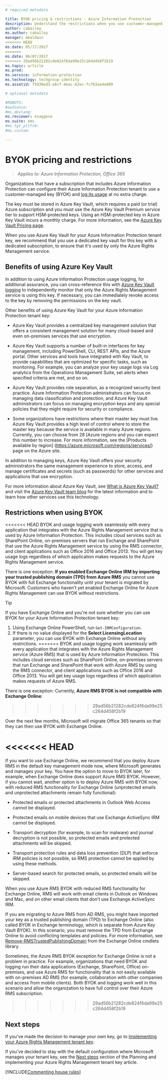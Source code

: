 ```yaml
---
# required metadata

title: BYOK pricing & restrictions - Azure Information Protection
description: Understand the restrictions when you use customer-managed keys (known as "bring your own key", or BYOK) with Azure RMS.
author: cabailey
ms.author: cabailey
manager: mbaldwin
<<<<<<< HEAD
ms.date: 05/17/2017
=======
ms.date: 06/07/2017
>>>>>>> 29ad56b21282cde824f6da99e25c264d458f2b19
ms.topic: article
ms.prod:
ms.service: information-protection
ms.technology: techgroup-identity
ms.assetid: f5930ed3-a6cf-4eac-b2ec-fcf63aa4e809

# optional metadata

#ROBOTS:
#audience:
#ms.devlang:
ms.reviewer: esaggese
ms.suite: ems
#ms.tgt_pltfrm:
#ms.custom:

---
```


# BYOK pricing and restrictions

>*Applies to: Azure Information Protection, Office 365*


Organizations that have a subscription that includes Azure Information Protection can configure their Azure Information Protection tenant to use a customer-managed key (BYOK) and [log its usage](../deploy-use/log-analyze-usage.md) at no extra charge. 

The key must be stored in Azure Key Vault, which requires a paid (or trial) Azure subscription and you must use the Azure Key Vault Premium service tier to support HSM-protected keys. Using an HSM-protected key in Azure Key Vault incurs a monthly charge. For more information, see the [Azure Key Vault Pricing page](https://azure.microsoft.com/en-us/pricing/details/key-vault/).

When you use Azure Key Vault for your Azure Information Protection tenant key, we recommend that you use a dedicated key vault for this key with a dedicated subscription, to ensure that it's used by only the Azure Rights Management service. 

## Benefits of using Azure Key Vault

In addition to using Azure Information Protection usage logging, for additional assurance, you can cross-reference this with [Azure Key Vault logging](https://azure.microsoft.com/documentation/articles/key-vault-logging/) to independently monitor that only the Azure Rights Management service is using this key. If necessary, you can immediately revoke access to the key by removing the permissions on the key vault.

Other benefits of using Azure Key Vault for your Azure Information Protection tenant key:

- Azure Key Vault provides a centralized key management solution that offers a consistent management solution for many cloud-based and even on-premises services that use encryption.

- Azure Key Vault supports a number of built-in interfaces for key management, including PowerShell, CLI, REST APIs, and the Azure portal. Other services and tools have integrated with Key Vault, to provide capabilities that are optimized for specific tasks, such as monitoring. For example, you can analyze your key usage logs via Log analytics from the Operations Management Suite, set alerts when specified criteria are met, and so on.

- Azure Key Vault provides role separation, as a recognized security best practice. Azure Information Protection administrators can focus on managing data classification and protection, and Azure Key Vault administrators can focus on managing encryption keys and any special policies that they might require for security or compliance.

- Some organizations have restrictions where their master key must live. Azure Key Vault provides a high level of control where to store the master key because the service is available in many Azure regions. Currently, you can choose from 28 [Azure regions and you can expect this number to increase. For more information, see the [Products available by region] (https://azure.microsoft.com/regions/services/) page on the Azure site.

In addition to managing keys, Azure Key Vault offers your security administrators the same management experience to store, access, and manage certificates and secrets (such as passwords) for other services and applications that use encryption. 

For more information about Azure Key Vault, see [What is Azure Key Vault?](/azure/key-vault/key-vault-whatis) and visit the [Azure Key Vault team blog](https://blogs.technet.microsoft.com/kv/) for the latest information and to learn how other services use this technology.


## Restrictions when using BYOK

<<<<<<< HEAD
BYOK and usage logging work seamlessly with every application that integrates with the Azure Rights Management service that is used by Azure Information Protection. This includes cloud services such as SharePoint Online, on-premises servers that run Exchange and SharePoint that use the Azure Rights Management service by using the RMS connector, and client applications such as Office 2016 and Office 2013. You will get key usage logs regardless of which application makes requests to the Azure Rights Management service.

There is one exception: **If you enabled Exchange Online IRM by importing your trusted publishing domain (TPD) from Azure RMS** you cannot use BYOK with full Exchange functionality until your tenant is migrated by Microsoft. Customers who haven't yet enabled Exchange Online for Azure Rights Management can use BYOK without restrictions.

>[!TIP]
>If you have Exchange Online and you're not sure whether you can use BYOK for your Azure Information Protection tenant key:
>
>1. Using Exchange Online PowerShell, run `Get-IRMConfiguration`. 
>2. If there is no value displayed for the **Select LicensingLocation** parameter, you can use BYOK with Exchange Online without any restrictions.
=======
BYOK and usage logging work seamlessly with every application that integrates with the Azure Rights Management service (Azure RMS) that is used by Azure Information Protection. This includes cloud services such as SharePoint Online, on-premises servers that run Exchange and SharePoint that work with Azure RMS by using the RMS connector, and client applications such as Office 2016 and Office 2013. You will get key usage logs regardless of which application makes requests of Azure RMS.

There is one exception: Currently, **Azure RMS BYOK is not compatible with Exchange Online**:
>>>>>>> 29ad56b21282cde824f6da99e25c264d458f2b19

Over the next few months, Microsoft will migrate Office 365 tenants so that they can then use BYOK with Exchange Online.

<<<<<<< HEAD
=======
If you want to use Exchange Online, we recommend that you deploy Azure RMS in the default key management mode now, where Microsoft generates and manages your key. You have the option to move to BYOK later, for example, when Exchange Online does support Azure RMS BYOK. However, if you cannot wait, another option is to deploy Azure RMS with BYOK now, with reduced RMS functionality for Exchange Online (unprotected emails and unprotected attachments remain fully functional):

-   Protected emails or protected attachments in Outlook Web Access cannot be displayed.

-   Protected emails on mobile devices that use Exchange ActiveSync IRM cannot be displayed.

-   Transport decryption (for example, to scan for malware) and journal  decryption is not possible, so protected emails and protected attachments will be skipped.

-   Transport protection rules and data loss prevention (DLP) that enforce IRM policies is not possible, so RMS protection cannot be applied by using these methods.

-   Server-based search for protected emails, so protected emails will be skipped.

When you use Azure RMS BYOK with reduced RMS functionality for Exchange Online, RMS will work with email clients in Outlook on Windows and Mac, and on other email clients that don't use Exchange ActiveSync IRM.

If you are migrating to Azure RMS from AD RMS, you might have imported your key as a trusted publishing domain (TPD) to Exchange Online (also called BYOK in Exchange terminology, which is separate from Azure Key Vault BYOK). In this scenario, you must remove the TPD from Exchange Online to avoid conflicting templates and policies. For more information, see [Remove-RMSTrustedPublishingDomain](https://technet.microsoft.com/library/jj200720%28v=exchg.150%29.aspx) from the Exchange Online cmdlets library.

Sometimes, the Azure RMS BYOK  exception for Exchange Online is not a problem in practice. For example, organizations that need BYOK and logging run their data applications (Exchange, SharePoint, Office) on-premises, and use Azure RMS for functionality that is not easily available with on-premises AD RMS (for example, collaboration with other companies and access from mobile clients). Both BYOK and logging work well in this scenario and allow the organization to have full control over their Azure RMS subscription.
>>>>>>> 29ad56b21282cde824f6da99e25c264d458f2b19

## Next steps

If you've made the decision to manage your own key, go to [Implementing your Azure Rights Management tenant key](plan-implement-tenant-key.md#implementing-your-azure-information-protection-tenant-key).

If you've decided to stay with the default configuration where Microsoft manages your tenant key, see the [Next steps](plan-implement-tenant-key.md#next-steps) section of the Planning and implementing your Azure Rights Management tenant key article.

[!INCLUDE[Commenting house rules](../includes/houserules.md)]

